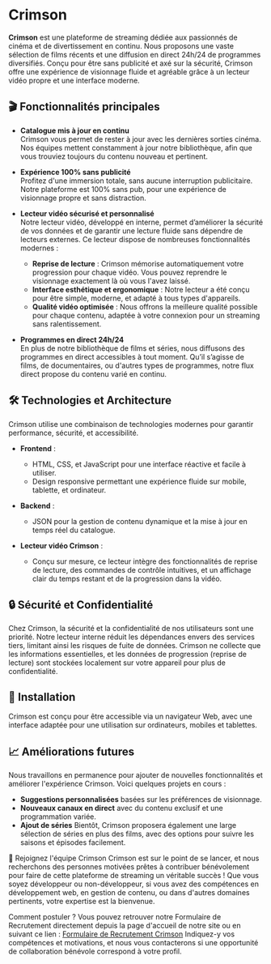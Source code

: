 # Crimson

**Crimson** est une plateforme de streaming dédiée aux passionnés de cinéma et de divertissement en continu. Nous proposons une vaste sélection de films récents et une diffusion en direct 24h/24 de programmes diversifiés. Conçu pour être sans publicité et axé sur la sécurité, Crimson offre une expérience de visionnage fluide et agréable grâce à un lecteur vidéo propre et une interface moderne.

## 🎬 Fonctionnalités principales

- **Catalogue mis à jour en continu**  
  Crimson vous permet de rester à jour avec les dernières sorties cinéma. Nos équipes mettent constamment à jour notre bibliothèque, afin que vous trouviez toujours du contenu nouveau et pertinent.

- **Expérience 100% sans publicité**  
  Profitez d'une immersion totale, sans aucune interruption publicitaire. Notre plateforme est 100% sans pub, pour une expérience de visionnage propre et sans distraction.

- **Lecteur vidéo sécurisé et personnalisé**  
  Notre lecteur vidéo, développé en interne, permet d’améliorer la sécurité de vos données et de garantir une lecture fluide sans dépendre de lecteurs externes. Ce lecteur dispose de nombreuses fonctionnalités modernes :

  - **Reprise de lecture** : Crimson mémorise automatiquement votre progression pour chaque vidéo. Vous pouvez reprendre le visionnage exactement là où vous l'avez laissé.
  - **Interface esthétique et ergonomique** : Notre lecteur a été conçu pour être simple, moderne, et adapté à tous types d'appareils.
  - **Qualité vidéo optimisée** : Nous offrons la meilleure qualité possible pour chaque contenu, adaptée à votre connexion pour un streaming sans ralentissement.

- **Programmes en direct 24h/24**  
  En plus de notre bibliothèque de films et séries, nous diffusons des programmes en direct accessibles à tout moment. Qu’il s’agisse de films, de documentaires, ou d'autres types de programmes, notre flux direct propose du contenu varié en continu.

## 🛠 Technologies et Architecture

Crimson utilise une combinaison de technologies modernes pour garantir performance, sécurité, et accessibilité.

- **Frontend** :  
  - HTML, CSS, et JavaScript pour une interface réactive et facile à utiliser.
  - Design responsive permettant une expérience fluide sur mobile, tablette, et ordinateur.

- **Backend** :  
  - JSON pour la gestion de contenu dynamique et la mise à jour en temps réel du catalogue.

- **Lecteur vidéo Crimson** :  
  - Conçu sur mesure, ce lecteur intègre des fonctionnalités de reprise de lecture, des commandes de contrôle intuitives, et un affichage clair du temps restant et de la progression dans la vidéo.

## 🔒 Sécurité et Confidentialité

Chez Crimson, la sécurité et la confidentialité de nos utilisateurs sont une priorité. Notre lecteur interne réduit les dépendances envers des services tiers, limitant ainsi les risques de fuite de données. Crimson ne collecte que les informations essentielles, et les données de progression (reprise de lecture) sont stockées localement sur votre appareil pour plus de confidentialité.

## 🚀 Installation

Crimson est conçu pour être accessible via un navigateur Web, avec une interface adaptée pour une utilisation sur ordinateurs, mobiles et tablettes. 

## 📈 Améliorations futures

Nous travaillons en permanence pour ajouter de nouvelles fonctionnalités et améliorer l'expérience Crimson. Voici quelques projets en cours :

- **Suggestions personnalisées** basées sur les préférences de visionnage.
- **Nouveaux canaux en direct** avec du contenu exclusif et une programmation variée.
- **Ajout de séries** Bientôt, Crimson proposera également une large sélection de séries en plus des films, avec des options pour suivre les saisons et épisodes facilement.

🚀 Rejoignez l'équipe Crimson
Crimson est sur le point de se lancer, et nous recherchons des personnes motivées prêtes à contribuer bénévolement pour faire de cette plateforme de streaming un véritable succès ! Que vous soyez développeur ou non-développeur, si vous avez des compétences en développement web, en gestion de contenu, ou dans d'autres domaines pertinents, votre expertise est la bienvenue.

Comment postuler ?
Vous pouvez retrouver notre Formulaire de Recrutement directement depuis la page d'accueil de notre site ou en suivant ce lien : [Formulaire de Recrutement Crimson](https://docs.google.com/forms/d/e/1FAIpQLSc41C1T8fawbCqw7hvYfsxdkGMLVTWwZKefqxuTHqxRVDRr_w/viewform?usp=sf_link) Indiquez-y vos compétences et motivations, et nous vous contacterons si une opportunité de collaboration bénévole correspond à votre profil.

